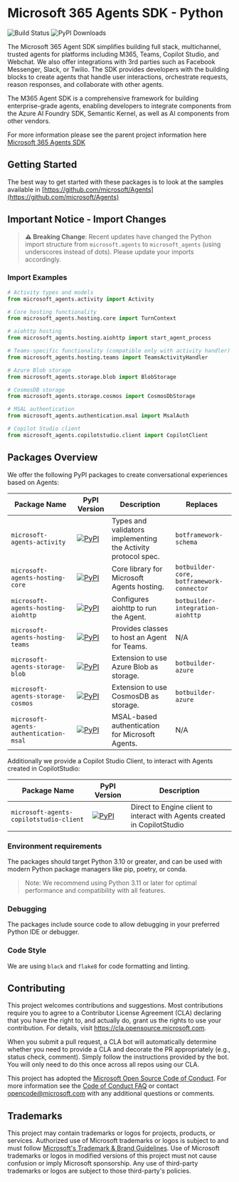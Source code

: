 # Microsoft 365 Agents SDK - Python

![Build Status](https://github.com/microsoft/Agents-for-python/actions/workflows/python-package.yml/badge.svg)
![PyPI Downloads](https://img.shields.io/pypi/dm/microsoft-agents-activity)

The Microsoft 365 Agent SDK simplifies building full stack, multichannel, trusted agents for platforms including M365, Teams, Copilot Studio, and Webchat. We also offer integrations with 3rd parties such as Facebook Messenger, Slack, or Twilio. The SDK provides developers with the building blocks to create agents that handle user interactions, orchestrate requests, reason responses, and collaborate with other agents.

The M365 Agent SDK is a comprehensive framework for building enterprise-grade agents, enabling developers to integrate components from the Azure AI Foundry SDK, Semantic Kernel, as well as AI components from other vendors.

For more information please see the parent project information here [Microsoft 365 Agents SDK](https://aka.ms/agents)

## Getting Started

The best way to get started with these packages is to look at the samples available in [https://github.com/microsoft/Agents](https://github.com/microsoft/Agents)

## Important Notice - Import Changes

> **⚠️ Breaking Change**: Recent updates have changed the Python import structure from `microsoft.agents` to `microsoft_agents` (using underscores instead of dots). Please update your imports accordingly.

### Import Examples

```python
# Activity types and models
from microsoft_agents.activity import Activity

# Core hosting functionality
from microsoft_agents.hosting.core import TurnContext

# aiohttp hosting
from microsoft_agents.hosting.aiohttp import start_agent_process

# Teams-specific functionality (compatible only with activity handler)
from microsoft_agents.hosting.teams import TeamsActivityHandler

# Azure Blob storage
from microsoft_agents.storage.blob import BlobStorage

# CosmosDB storage
from microsoft_agents.storage.cosmos import CosmosDbStorage

# MSAL authentication
from microsoft_agents.authentication.msal import MsalAuth

# Copilot Studio client
from microsoft_agents.copilotstudio.client import CopilotClient
```

## Packages Overview

We offer the following PyPI packages to create conversational experiences based on Agents:

| Package Name | PyPI Version | Description | Replaces |
|--------------|-------------|-------------|----------|
| `microsoft-agents-activity` | [![PyPI](https://img.shields.io/pypi/v/microsoft-agents-activity)](https://pypi.org/project/microsoft-agents-activity/) | Types and validators implementing the Activity protocol spec. | `botframework-schema` |
| `microsoft-agents-hosting-core` | [![PyPI](https://img.shields.io/pypi/v/microsoft-agents-hosting-core)](https://pypi.org/project/microsoft-agents-hosting-core/) | Core library for Microsoft Agents hosting. | `botbuilder-core, botframework-connector` |
| `microsoft-agents-hosting-aiohttp` | [![PyPI](https://img.shields.io/pypi/v/microsoft-agents-hosting-aiohttp)](https://pypi.org/project/microsoft-agents-hosting-aiohttp/) | Configures aiohttp to run the Agent. | `botbuilder-integration-aiohttp` |
| `microsoft-agents-hosting-teams` | [![PyPI](https://img.shields.io/pypi/v/microsoft-agents-hosting-teams)](https://pypi.org/project/microsoft-agents-hosting-teams/) | Provides classes to host an Agent for Teams. | N/A |
| `microsoft-agents-storage-blob` | [![PyPI](https://img.shields.io/pypi/v/microsoft-agents-storage-blob)](https://pypi.org/project/microsoft-agents-storage-blob/) | Extension to use Azure Blob as storage. | `botbuilder-azure` |
| `microsoft-agents-storage-cosmos` | [![PyPI](https://img.shields.io/pypi/v/microsoft-agents-storage-cosmos)](https://pypi.org/project/microsoft-agents-storage-cosmos/) | Extension to use CosmosDB as storage. | `botbuilder-azure` |
| `microsoft-agents-authentication-msal` | [![PyPI](https://img.shields.io/pypi/v/microsoft-agents-authentication-msal)](https://pypi.org/project/microsoft-agents-authentication-msal/) | MSAL-based authentication for Microsoft Agents. | N/A |

Additionally we provide a Copilot Studio Client, to interact with Agents created in CopilotStudio:

| Package Name | PyPI Version | Description |
|--------------|-------------|-------------|
| `microsoft-agents-copilotstudio-client` | [![PyPI](https://img.shields.io/pypi/v/microsoft-agents-copilotstudio-client)](https://pypi.org/project/microsoft-agents-copilotstudio-client/) | Direct to Engine client to interact with Agents created in CopilotStudio |

### Environment requirements

The packages should target Python 3.10 or greater, and can be used with modern Python package managers like pip, poetry, or conda.

> Note: We recommend using Python 3.11 or later for optimal performance and compatibility with all features.

### Debugging

The packages include source code to allow debugging in your preferred Python IDE or debugger.

### Code Style

We are using `black` and `flake8` for code formatting and linting.

## Contributing

This project welcomes contributions and suggestions.  Most contributions require you to agree to a
Contributor License Agreement (CLA) declaring that you have the right to, and actually do, grant us
the rights to use your contribution. For details, visit https://cla.opensource.microsoft.com.

When you submit a pull request, a CLA bot will automatically determine whether you need to provide
a CLA and decorate the PR appropriately (e.g., status check, comment). Simply follow the instructions
provided by the bot. You will only need to do this once across all repos using our CLA.

This project has adopted the [Microsoft Open Source Code of Conduct](https://opensource.microsoft.com/codeofconduct/).
For more information see the [Code of Conduct FAQ](https://opensource.microsoft.com/codeofconduct/faq/) or
contact [opencode@microsoft.com](mailto:opencode@microsoft.com) with any additional questions or comments.

## Trademarks

This project may contain trademarks or logos for projects, products, or services. Authorized use of Microsoft 
trademarks or logos is subject to and must follow 
[Microsoft's Trademark & Brand Guidelines](https://www.microsoft.com/en-us/legal/intellectualproperty/trademarks/usage/general).
Use of Microsoft trademarks or logos in modified versions of this project must not cause confusion or imply Microsoft sponsorship.
Any use of third-party trademarks or logos are subject to those third-party's policies.
